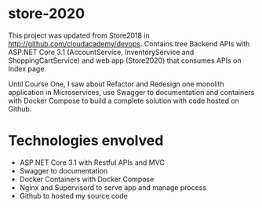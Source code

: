 # store-2020

This project was updated from Store2018 in http://github.com/cloudacademy/devops.
Contains tree Backend APIs with ASP.NET Core 3.1 (AccountService, InventoryService and ShoppingCartService) and web app (Store2020) that consumes APIs on Index page.

Until Course One, I saw about Refactor and Redesign one monolith application in Microservices, use Swagger to documentation and containers with Docker Compose to build a complete solution with code hosted on Github.

# Technologies envolved

- ASP.NET Core 3.1 with Restful APIs and MVC
- Swagger to documentation
- Docker Containers with Docker Compose
- Nginx and Supervisord to serve app and manage process
- Github to hosted my source code
